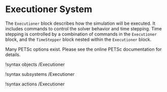 # Executioner System

The `Executioner` block describes how the simulation will be executed. It includes commands
to control the solver behavior and time stepping. Time stepping is controlled by a combination
of commands in the `Executioner` block, and the `TimeStepper` block nested within the
`Executioner` block.

Many PETSc options exist. Please see the online PETSc documentation for details.

!syntax objects /Executioner

!syntax subsystems /Executioner

!syntax actions /Executioner
